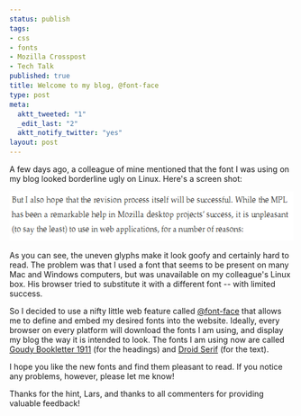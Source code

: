 ```yaml
--- 
status: publish
tags: 
- css
- fonts
- Mozilla Crosspost
- Tech Talk
published: true
title: Welcome to my blog, @font-face
type: post
meta: 
  aktt_tweeted: "1"
  _edit_last: "2"
  aktt_notify_twitter: "yes"
layout: post
---
```

A few days ago, a colleague of mine mentioned that the font I was using on my blog looked borderline ugly on Linux. Here's a screen shot:

<img src="/media/wp/2010/03/odd-fonts.png" alt="" title="odd fonts" width="591" height="88" class="alignnone size-full wp-image-2648" />

As you can see, the uneven glyphs make it look goofy and certainly hard to read. The problem was that I used a font that seems to be present on many Mac and Windows computers, but was unavailable on my colleague's Linux box. His browser tried to substitute it with a different font -- with limited success.

So I decided to use a nifty little web feature called <a href="https://developer.mozilla.org/en/CSS/@font-face">@font-face</a> that allows me to define and embed my desired fonts into the website. Ideally, every browser on every platform will download the fonts I am using, and display my blog the way it is intended to look. The fonts I am using now are called <a href="http://www.fontsquirrel.com/fontfacedemo/Goudy-Bookletter-1911">Goudy Bookletter 1911</a> (for the headings) and <a href="http://www.fontsquirrel.com/fontfacedemo/Droid-Serif">Droid Serif</a> (for the text).

I hope you like the new fonts and find them pleasant to read. If you notice any problems, however, please let me know!

<span class="credits">Thanks for the hint, Lars, and thanks to all commenters for providing valuable feedback!</span>

